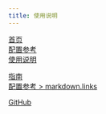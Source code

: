 ```yaml
---
title: 使用说明
---
```


<!-- 相对路径 -->
[首页](../README.md)  
[配置参考](../reference/config.md)  
[使用说明](../reference/instructions.md)  
<!-- 绝对路径 -->
[指南](/zh/guide/README.md)  
[配置参考 > markdown.links](/zh/reference/config.md#links)  
<!-- URL -->
[GitHub](https://github.com/Devour233/LEO-Simulation-Platform)